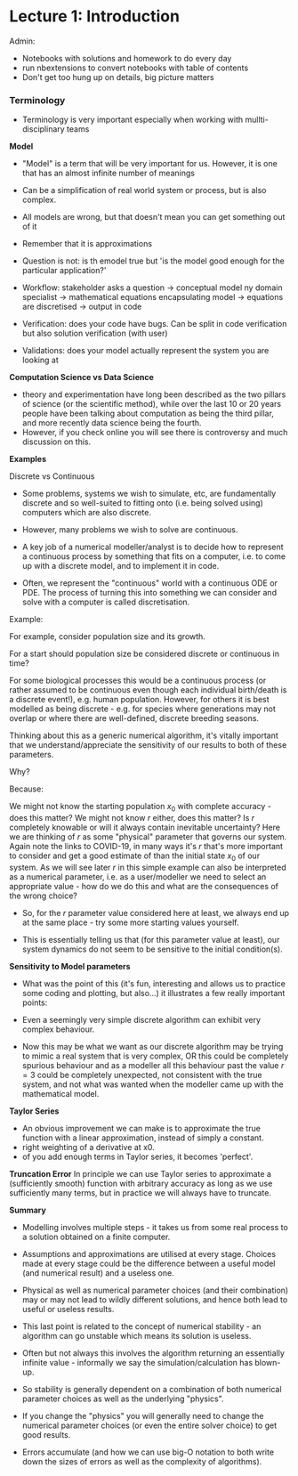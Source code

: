 # Lecture 1: Introduction



Admin:
- Notebooks with solutions and homework to do every day
- run nbextensions to convert notebooks with table of contents
- Don't get too hung up on details, big picture matters



### Terminology

- Terminology is very important especially when working with mullti-disciplinary teams

**Model**

- "Model" is a term that will be very important for us. However, it is one that has an almost infinite number of meanings
- Can be a simplification of real world system or process, but is also complex.
- All models are wrong, but that doesn't mean you can get something out of it
- Remember that it is approximations
- Question is not: is th emodel true but 'is the model good enough for the particular application?'

- Workflow: stakeholder asks a question -> conceptual model ny domain specialist -> mathematical equations encapsulating model -> equations are discretised -> output in code
- Verification: does your code have bugs. Can be split in code verification but also solution verification (with user)
- Validations: does your model actually represent the system you are looking at

**Computation Science vs Data Science**

- theory and experimentation have long been described as the two pillars of science (or the scientific method), while over the last 10 or 20 years people have been talking about computation as being the third pillar, and more recently data science being the fourth. 
- However, if you check online you will see there is controversy and much discussion on this.

**Examples**

Discrete vs Continuous

- Some problems, systems we wish to simulate, etc, are fundamentally discrete and so well-suited to fitting onto (i.e. being solved using) computers which are also discrete.

- However, many problems we wish to solve are continuous.
- A key job of a numerical modeller/analyst is to decide how to represent a continuous process by something that fits on a computer, i.e. to come up with a discrete model, and to implement it in code.
- Often, we represent the "continuous" world with a continuous ODE or PDE. The process of turning this into something we can consider and solve with a computer is called discretisation.

Example:


For example, consider population size and its growth.

For a start should population size be considered discrete or continuous in time?

For some biological processes this would be a continuous process (or rather assumed to be continuous even though each individual birth/death is a discrete event!), e.g. human population.
However, for others it is best modelled as being discrete - e.g. for species where generations may not overlap or where there are well-defined, discrete breeding seasons.



Thinking about this as a generic numerical algorithm, it's vitally important that we understand/appreciate the sensitivity of our results to both of these parameters.

Why?

Because:

We might not know the starting population $x_0$ with complete accuracy - does this matter?
We might not know $r$ either, does this matter? Is $r$ completely knowable or will it always contain inevitable uncertainty? Here we are thinking of $r$ as some "physical" parameter that governs our system. Again note the links to COVID-19, in many ways it's $r$ that's more important to consider and get a good estimate of than the initial state $x_0$ of our system.
As we will see later $r$ in this simple example can also be interpreted as a numerical parameter, i.e. as a user/modeller we need to select an appropriate value - how do we do this and what are the consequences of the wrong choice?

- So, for the $r$ parameter value considered here at least, we always end up at the same place - try some more starting values yourself.

- This is essentially telling us that (for this parameter value at least), our system dynamics do not seem to be sensitive to the initial condition(s).

**Sensitivity to Model parameters**

- What was the point of this (it's fun, interesting and allows us to practice some coding and plotting, but also...)
it illustrates a few really important points:

- Even a seemingly very simple discrete algorithm can exhibit very complex behaviour.
- Now this may be what we want as our discrete algorithm may be trying to mimic a real system that is very complex, OR this could be completely spurious behaviour and as a modeller all this behaviour past the value $r=3$ could be completely unexpected, not consistent with the true system, and not what was wanted when the modeller came up with the mathematical model.

**Taylor Series**


- An obvious improvement we can make is to approximate the true function with a linear approximation, instead of simply a constant.
- right weighting of a derivative at x0. 
- of you add enough terms in Taylor series, it becomes 'perfect'.

**Truncation Error**
In principle we can use Taylor series to approximate a (sufficiently smooth) function with arbitrary accuracy as long as we use sufficiently many terms, but in practice we will always have to truncate.



**Summary**

- Modelling involves multiple steps - it takes us from some real process to a solution obtained on a finite computer. 
- Assumptions and approximations are utilised at every stage. Choices made at every stage could be the difference between a useful model (and numerical result) and a useless one.


- Physical as well as numerical parameter choices (and their combination) may or may not lead to wildly different solutions, and hence both lead to useful or useless results.

- This last point is related to the concept of numerical stability - an algorithm can go unstable which means its solution is useless. 
- Often but not always this involves the algorithm returning an essentially infinite value - informally we say the simulation/calculation has blown-up.
- So stability is generally dependent on a combination of both numerical parameter choices as well as the underlying "physics". 
- If you change the "physics" you will generally need to change the numerical parameter choices (or even the entire solver choice) to get good results.


- Errors accumulate (and how we can use big-O notation to both write down the sizes of errors as well as the complexity of algorithms).















